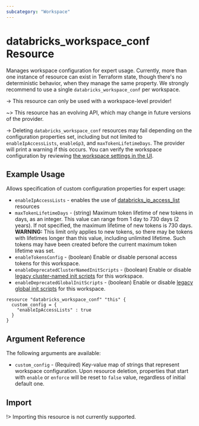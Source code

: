 ```yaml
---
subcategory: "Workspace"
---
```


# databricks_workspace_conf Resource

Manages workspace configuration for expert usage. Currently, more than one instance of resource can exist in Terraform state, though there's no deterministic behavior, when they manage the same property. We strongly recommend to use a single `databricks_workspace_conf` per workspace.

-> This resource can only be used with a workspace-level provider!

~> This resource has an evolving API, which may change in future versions of the provider.

-> Deleting `databricks_workspace_conf` resources may fail depending on the configuration properties set, including but not limited to `enableIpAccessLists`, `enableGp3`, and `maxTokenLifetimeDays`. The provider will print a warning if this occurs. You can verify the workspace configuration by reviewing [the workspace settings in the UI](https://docs.databricks.com/en/admin/workspace-settings/index.html).

## Example Usage

Allows specification of custom configuration properties for expert usage:

- `enableIpAccessLists` - enables the use of [databricks_ip_access_list](ip_access_list.md) resources
- `maxTokenLifetimeDays` - (string) Maximum token lifetime of new tokens in days, as an integer. This value can range from 1 day to 730 days (2 years). If not specified, the maximum lifetime of new tokens is 730 days. **WARNING:** This limit only applies to new tokens, so there may be tokens with lifetimes longer than this value, including unlimited lifetime. Such tokens may have been created before the current maximum token lifetime was set.
- `enableTokensConfig` - (boolean) Enable or disable personal access tokens for this workspace.
- `enableDeprecatedClusterNamedInitScripts` - (boolean) Enable or disable [legacy cluster-named init scripts](https://docs.databricks.com/clusters/init-scripts.html#disable-legacy-cluster-named-init-scripts-for-a-workspace) for this workspace.
- `enableDeprecatedGlobalInitScripts` - (boolean) Enable or disable [legacy global init scripts](https://docs.databricks.com/clusters/init-scripts.html#migrate-legacy-scripts) for this workspace.

```hcl
resource "databricks_workspace_conf" "this" {
  custom_config = {
    "enableIpAccessLists" : true
  }
}
```

## Argument Reference

The following arguments are available:

- `custom_config` - (Required) Key-value map of strings that represent workspace configuration. Upon resource deletion, properties that start with `enable` or `enforce` will be reset to `false` value, regardless of initial default one.

## Import

!> Importing this resource is not currently supported.
